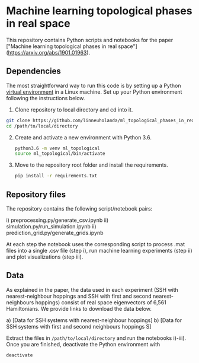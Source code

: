 # Machine learning topological phases in real space

This repository contains Python scripts and notebooks for the paper ["Machine learning topological phases in real space"]
(https://arxiv.org/abs/1901.01963). 

## Dependencies

The most straightforward way to run this code is by setting up a Python [virtual environment](https://docs.python.org/3/library/venv.html) in a Linux machine. Set up your Python environment following the instructions below.

1. Clone repository to local directory and cd into it.
```bash
git clone https://github.com/linneuholanda/ml_topological_phases_in_real_space.git /path/to/local/directory
cd /path/to/local/directory
```
2. Create and activate a new environment with Python 3.6.
    ```bash
    python3.6 -m venv ml_topological
    source ml_topological/bin/activate
    ``` 
3. Move to the repository root folder and install the requirements.
   ```bash
   pip install -r requirements.txt
   ```
 ## Repository files
 
 The repository contains the following script/notebook pairs:
 
 i) preprocessing.py/generate_csv.ipynb 
 ii) simulation.py/run_simulation.ipynb
 ii) prediction_grid.py/generate_grids.ipynb
 
 At each step the notebook uses the corresponding script to process .mat files into a single .csv file (step i), run machine learning experiments (step ii) and plot visualizations (step iii).
 
 ## Data
 
As explained in the paper, the data used in each experiment (SSH with nearest-neighbour hoppings and SSH with first and second nearest-neighbours hoppings) consist of real space eigenvectors of 6,561 Hamiltonians. We provide links to download the data below. 

a) [Data for SSH systems with nearest-neighbour hoppings]
b) [Data for SSH systems with first and second neighbours hoppings S]

Extract the files in `/path/to/local/directory` and run the notebooks i)-iii). Once you are finished, deactivate the Python environment with

``` bash
deactivate
```

